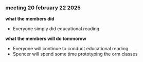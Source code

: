### meeting 20 february 22 2025
**what the members did**
- Everyone simply did educational reading

**what the members will do tommorow**
- Everyone will continue to conduct educational reading
- Spencer will spend some time prototyping the orm classes

